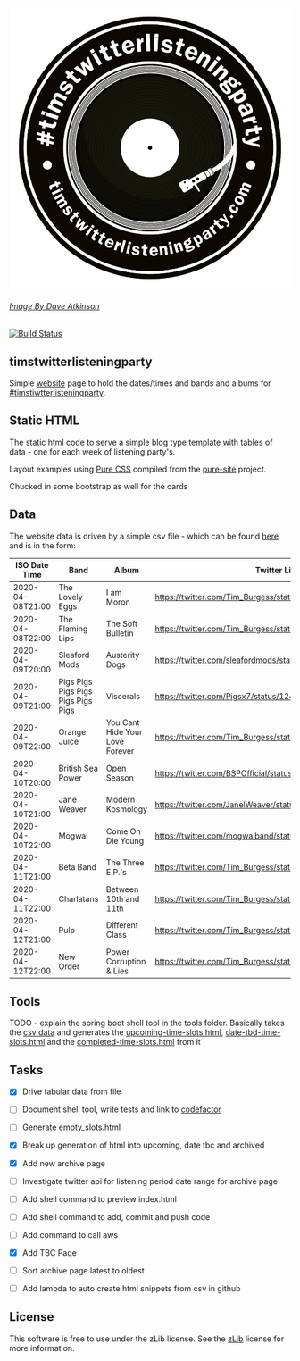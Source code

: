 ![header](img/record-transparent.png)

###### [Image By Dave Atkinson](https://twitter.com/chipiedavea)

[![Build Status](https://travis-ci.com/matbroughty/timstwitterlisteningparty.svg?branch=master)](https://travis-ci.com/matbroughty/timstwitterlisteningparty)

## timstwitterlisteningparty

Simple [website] page to hold the dates/times and bands and albums for [#timstiwtterlisteningparty].

[website]: http://www.timstwitterlisteningparty.com
[#timstiwtterlisteningparty]: https://twitter.com/hashtag/timstwitterlisteningparty?src=hash


## Static HTML

The static html code to serve a simple blog type template with tables of data - one for each week of listening party's.

Layout examples using [Pure CSS][pure] compiled from the [pure-site][] project.

[pure]: http://purecss.io/
[pure-site]: https://github.com/pure-css/pure-site

Chucked in some bootstrap as well for the cards


## Data

The website data is driven by a simple csv file - which can be found [here](time-slot-data.csv) and is in the form:

|ISO Date Time   |Band                              |Album                          |Twitter Link                                               |
|----------------|----------------------------------|-------------------------------|-----------------------------------------------------------|
|2020-04-08T21:00|The Lovely Eggs                   |I am Moron                     |https://twitter.com/Tim_Burgess/status/1247643296740052992 |
|2020-04-08T22:00|The Flaming Lips                  |The Soft Bulletin              |https://twitter.com/Tim_Burgess/status/1244305878431522818 |
|2020-04-09T20:00|Sleaford Mods                     |Austerity Dogs                 |https://twitter.com/sleafordmods/status/1245357314619686912|
|2020-04-09T21:00|Pigs Pigs Pigs Pigs Pigs Pigs Pigs|Viscerals                      |https://twitter.com/Pigsx7/status/1244988772019773444      |
|2020-04-09T22:00|Orange Juice                      |You Cant Hide Your Love Forever|https://twitter.com/Tim_Burgess/status/1242598621893312515 |
|2020-04-10T20:00|British Sea Power                 |Open Season                    |https://twitter.com/BSPOfficial/status/1246855563184607232 |
|2020-04-10T21:00|Jane Weaver                       |Modern Kosmology               |https://twitter.com/JanelWeaver/status/1245800566732853248 |
|2020-04-10T22:00|Mogwai                            |Come On Die Young              |https://twitter.com/mogwaiband/status/1244223427239653381  |
|2020-04-11T21:00|Beta Band                         |The Three E.P.'s               |https://twitter.com/Tim_Burgess/status/1246378678101200896 |
|2020-04-11T22:00|Charlatans                        |Between 10th and 11th          |https://twitter.com/Tim_Burgess/status/1247592692219076616 |
|2020-04-12T21:00|Pulp                              |Different Class                |https://twitter.com/Tim_Burgess/status/1246506666901807106 |
|2020-04-12T22:00|New Order                         |Power Corruption & Lies        |https://twitter.com/Tim_Burgess/status/1244623119295352839 |


## Tools

TODO - explain the spring boot shell tool in the tools folder.  Basically takes the [csv data](time-slot-data.csv)
and generates the [upcoming-time-slots.html](upcoming-time-slots.html), [date-tbd-time-slots.html](date-tbd-time-slots.html)
and the [completed-time-slots.html](completed-time-slots.html) from it

## Tasks

- [x] Drive tabular data from file
- [ ] Document shell tool, write tests and link to [codefactor](https://www.codefactor.io)
- [ ] Generate empty_slots.html
- [x] Break up generation of html into upcoming, date tbc and archived
- [x] Add new archive page
- [ ] Investigate twitter api for listening period date range for archive page
- [ ] Add shell command to preview index.html
- [ ] Add shell command to add, commit and push code
- [ ] Add command to call aws
- [x] Add TBC Page
- [ ] Sort archive page latest to oldest
- [ ] Add lambda to auto create html snippets from csv in github


License
-------

This software is free to use under the zLib license.
See the [zLib][] license for more information.

[zLib]: http://www.zlib.net/zlib_license.html
